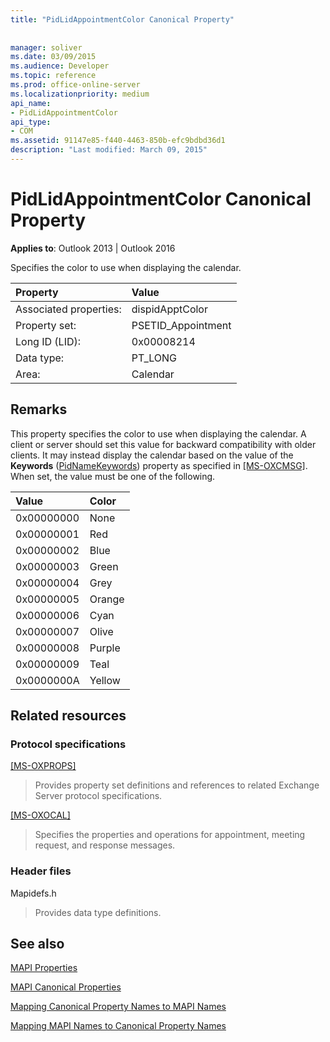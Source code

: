 ```yaml
---
title: "PidLidAppointmentColor Canonical Property"
 
 
manager: soliver
ms.date: 03/09/2015
ms.audience: Developer
ms.topic: reference
ms.prod: office-online-server
ms.localizationpriority: medium
api_name:
- PidLidAppointmentColor
api_type:
- COM
ms.assetid: 91147e85-f440-4463-850b-efc9bdbd36d1
description: "Last modified: March 09, 2015"
---
```


# PidLidAppointmentColor Canonical Property

  
  
**Applies to**: Outlook 2013 | Outlook 2016 
  
Specifies the color to use when displaying the calendar.
  
|Property |Value |
|:-----|:-----|
|Associated properties:  <br/> |dispidApptColor  <br/> |
|Property set:  <br/> |PSETID_Appointment  <br/> |
|Long ID (LID):  <br/> |0x00008214  <br/> |
|Data type:  <br/> |PT_LONG  <br/> |
|Area:  <br/> |Calendar  <br/> |
   
## Remarks

This property specifies the color to use when displaying the calendar. A client or server should set this value for backward compatibility with older clients. It may instead display the calendar based on the value of the **Keywords** ([PidNameKeywords](pidnamekeywords-canonical-property.md)) property as specified in [[MS-OXCMSG]](https://msdn.microsoft.com/library/7fd7ec40-deec-4c06-9493-1bc06b349682%28Office.15%29.aspx). When set, the value must be one of the following.
  
|**Value**|**Color**|
|:-----|:-----|
|0x00000000  <br/> |None  <br/> |
|0x00000001  <br/> |Red  <br/> |
|0x00000002  <br/> |Blue  <br/> |
|0x00000003  <br/> |Green  <br/> |
|0x00000004  <br/> |Grey  <br/> |
|0x00000005  <br/> |Orange  <br/> |
|0x00000006  <br/> |Cyan  <br/> |
|0x00000007  <br/> |Olive  <br/> |
|0x00000008  <br/> |Purple  <br/> |
|0x00000009  <br/> |Teal  <br/> |
|0x0000000A  <br/> |Yellow  <br/> |
   
## Related resources

### Protocol specifications

[[MS-OXPROPS]](https://msdn.microsoft.com/library/f6ab1613-aefe-447d-a49c-18217230b148%28Office.15%29.aspx)
  
> Provides property set definitions and references to related Exchange Server protocol specifications.
    
[[MS-OXOCAL]](https://msdn.microsoft.com/library/09861fde-c8e4-4028-9346-e7c214cfdba1%28Office.15%29.aspx)
  
> Specifies the properties and operations for appointment, meeting request, and response messages.
    
### Header files

Mapidefs.h
  
> Provides data type definitions.
    
## See also



[MAPI Properties](mapi-properties.md)
  
[MAPI Canonical Properties](mapi-canonical-properties.md)
  
[Mapping Canonical Property Names to MAPI Names](mapping-canonical-property-names-to-mapi-names.md)
  
[Mapping MAPI Names to Canonical Property Names](mapping-mapi-names-to-canonical-property-names.md)

